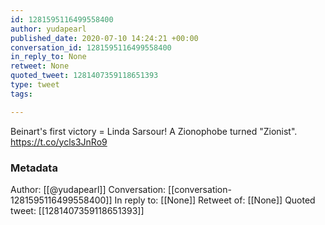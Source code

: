 ```yaml
---
id: 1281595116499558400
author: yudapearl
published_date: 2020-07-10 14:24:21 +00:00
conversation_id: 1281595116499558400
in_reply_to: None
retweet: None
quoted_tweet: 1281407359118651393
type: tweet
tags:

---
```


Beinart's first victory = Linda Sarsour! A Zionophobe turned "Zionist". https://t.co/ycls3JnRo9

### Metadata

Author: [[@yudapearl]]
Conversation: [[conversation-1281595116499558400]]
In reply to: [[None]]
Retweet of: [[None]]
Quoted tweet: [[1281407359118651393]]
